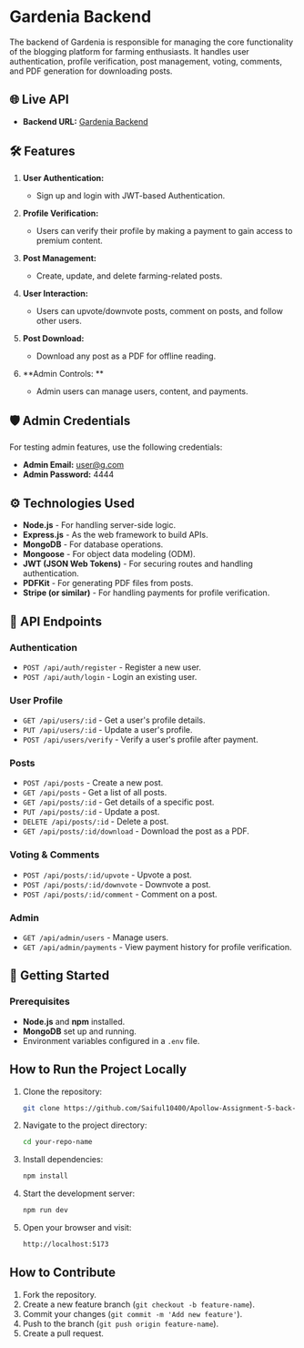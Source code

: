 # Gardenia Backend

The backend of Gardenia is responsible for managing the core functionality of the blogging platform for farming enthusiasts. It handles user authentication, profile verification, post management, voting, comments, and PDF generation for downloading posts.

## 🌐 Live API

- **Backend URL:** [Gardenia Backend](https://apollow-assignment-6-back-end.vercel.app)

## 🛠️ Features

1. **User Authentication:**
   - Sign up and login with JWT-based Authentication.

2. **Profile Verification:**
   - Users can verify their profile by making a payment to gain access to premium content.

3. **Post Management:**
   - Create, update, and delete farming-related posts.
   
4. **User Interaction:**
   - Users can upvote/downvote posts, comment on posts, and follow other users.

5. **Post Download:**
   - Download any post as a PDF for offline reading.

6. **Admin Controls: **
   - Admin users can manage users, content, and payments.

## 🛡️ Admin Credentials

For testing admin features, use the following credentials:

- **Admin Email:** user@g.com
- **Admin Password:** 4444

## ⚙️ Technologies Used

- **Node.js** - For handling server-side logic.
- **Express.js** - As the web framework to build APIs.
- **MongoDB** - For database operations.
- **Mongoose** - For object data modeling (ODM).
- **JWT (JSON Web Tokens)** - For securing routes and handling authentication.
- **PDFKit** - For generating PDF files from posts.
- **Stripe (or similar)** - For handling payments for profile verification.

## 📁 API Endpoints

### Authentication

- `POST /api/auth/register` - Register a new user.
- `POST /api/auth/login` - Login an existing user.

### User Profile

- `GET /api/users/:id` - Get a user's profile details.
- `PUT /api/users/:id` - Update a user's profile.
- `POST /api/users/verify` - Verify a user's profile after payment.

### Posts

- `POST /api/posts` - Create a new post.
- `GET /api/posts` - Get a list of all posts.
- `GET /api/posts/:id` - Get details of a specific post.
- `PUT /api/posts/:id` - Update a post.
- `DELETE /api/posts/:id` - Delete a post.
- `GET /api/posts/:id/download` - Download the post as a PDF.

### Voting & Comments

- `POST /api/posts/:id/upvote` - Upvote a post.
- `POST /api/posts/:id/downvote` - Downvote a post.
- `POST /api/posts/:id/comment` - Comment on a post.

### Admin

- `GET /api/admin/users` - Manage users.
- `GET /api/admin/payments` - View payment history for profile verification.

## 🚀 Getting Started

### Prerequisites

- **Node.js** and **npm** installed.
- **MongoDB** set up and running.
- Environment variables configured in a `.env` file.

  
## How to Run the Project Locally

1. Clone the repository:

    ```bash
    git clone https://github.com/Saiful10400/Apollow-Assignment-5-back-end
    ```

2. Navigate to the project directory:

    ```bash
    cd your-repo-name
    ```

3. Install dependencies:

    ```bash
    npm install
    ```

4. Start the development server:

    ```bash
    npm run dev
    ```

5. Open your browser and visit:

    ```bash
    http://localhost:5173
    ```

## How to Contribute

1. Fork the repository.
2. Create a new feature branch (`git checkout -b feature-name`).
3. Commit your changes (`git commit -m 'Add new feature'`).
4. Push to the branch (`git push origin feature-name`).
5. Create a pull request.

